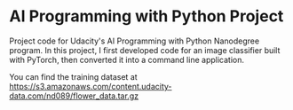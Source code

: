 # AI Programming with Python Project

Project code for Udacity's AI Programming with Python Nanodegree program. In this project, I first developed code for an image classifier built with PyTorch, then converted it into a command line application.

You can find the training dataset at https://s3.amazonaws.com/content.udacity-data.com/nd089/flower_data.tar.gz
